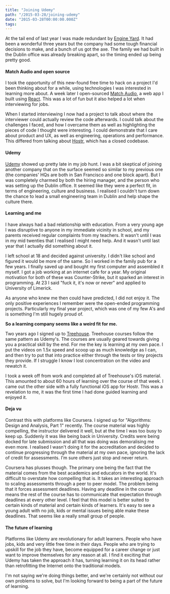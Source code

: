 ```yaml
---
title: "Joining Udemy"
path: "/2015-03-28/joining-udemy"
date: "2015-03-28T00:00:00.000Z"
tags:
---
```


At the tail end of last year I was made redundant by [Engine Yard](https://www.engineyard.com). It had been a wonderful three years but the company had some tough financial decisions to make, and a bunch of us got the axe. The family we had built in the Dublin office was already breaking apart, so the timing ended up being pretty good.

<!-- more -->

#### Match Audio and open source

I took the opportunity of this new-found free time to hack on a project I'd been thinking about for a while, using technologies I was interested in learning more about. A week later I open-sourced [Match Audio](https://match.audio), a web app I built using [React](http://facebook.github.io/react/). This was a lot of fun but it also helped a lot when interviewing for jobs.

When I started interviewing I now had a project to talk about where the interviewer could actually review the code afterwards. I could talk about the challenges I faced, and how I overcame them as well as highlighting the pieces of code I thought were interesting. I could demonstrate that I care about product and UX, as well as engineering, operations and performance. This differed from talking about [Hostr](https://hostr.co), which has a closed codebase.

#### Udemy

[Udemy](https://www.udemy.com) showed up pretty late in my job hunt. I was a bit skeptical of joining another company that on the surface seemed so similar to my previous one (the companies' HQs are both in San Francisco and one block apart). But I was completely charmed by both the hiring manager, and the person who was setting up the Dublin office. It seemed like they were a perfect fit, in terms of engineering, culture and business. I realised I couldn't turn down the chance to lead a small engineering team in Dublin and help shape the culture there.

#### Learning and me

I have always had a bad relationship with education. From a very young age I was disruptive to anyone in my immediate vicinity in school, and my parents received regular complaints from my teachers. It wasn't until I was in my mid twenties that I realised I might need help. And it wasn't until last year that I actually did something about it.

I left school at 18 and decided against university. I didn't like school and figured it would be more of the same. So I worked in the family pub for a few years. I finally saved up and bought my first computer and assembled it myself. I got a job working at an internet cafe for a year. My original motivation for both of these was Counter-Strike, but it sparked an interest in programming. At 23 I said "fuck it, it's now or never" and applied to University of Limerick.

As anyone who knew me then could have predicted, I did not enjoy it. The only positive experiences I remember were the open-ended programming projects. Particularly my final year project, which was one of my few A's and is something I'm still hugely proud of.

**So a learning company seems like a weird fit for me.**

Two years ago I signed up to [Treehouse](https://teamtreehouse.com). Treehouse courses follow the same pattern as Udemy's. The courses are usually geared towards giving you a practical skill by the end. For me the key is learning at my own pace. I put the videos on 1.5x speed and scoop up as much knowledge as I can, and then try to put that into practice either through the tests or tiny projects they provide. If I struggle I know I lost concentration on the video and rewatch it.

I took a week off from work and completed all of Treehouse's iOS material. This amounted to about 60 hours of learning over the course of that week. I came out the other side with a fully functional iOS app for Hostr. This was a revelation to me, it was the first time I had done guided learning and enjoyed it.

#### Deja vu

Contrast this with platforms like Coursera. I signed up for "Algorithms: Design and Analysis, Part 1" recently. The course material was highly compelling, the instructor delivered it well, but at the time I was too busy to keep up. Suddenly it was like being back in University. Credits were being docked for late submission and all that was doing was demoralising me even more. I realised I wasn't doing it for the accreditation and decided to continue progressing through the material at my own pace, ignoring the lack of credit for assessments. I'm sure others just stop and never return.

Coursera has plusses though. The primary one being the fact that the material comes from the best academics and educators in the world. It's difficult to overstate how compelling that is. It takes an interesting approach to scaling assessments through a peer to peer model. The problem being that it forces assessment deadlines. Having any deadline in the course means the rest of the course has to communicate that expectation through deadlines at every other level. I feel that this model is better suited to certain kinds of material and certain kinds of learners. It's easy to see a young adult with no job, kids or mental issues being able make these deadlines. That seems like a really small group of people.

#### The future of learning

Platforms like Udemy are revolutionary for adult learners. People who have jobs, kids and very little free time in their days. People who are trying to upskill for the job they have, become equipped for a career change or just want to improve themselves for any reason at all. I find it exciting that Udemy has taken the approach it has, turning learning it on its head rather than retrofitting the Internet onto the traditional models.

I'm not saying we're doing things better, and we're certainly not without our own problems to solve, but I'm looking forward to being a part of the future of learning.
